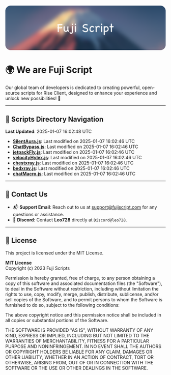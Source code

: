 ![Banner](.github/b.webp)

# 🌍 **We are Fuji Script**

Our global team of developers is dedicated to creating powerful, open-source scripts for Rise Client, designed to enhance your experience and unlock new possibilities! 🌟

---
<!-- SCRIPTS_NAVIGATION_START -->
## 📂 **Scripts Directory Navigation**

**Last Updated**: 2025-01-07 16:02:48 UTC

- **[SilentAura.js](scripts/SilentAura.js)**: Last modified on 2025-01-07 16:02:46 UTC
- **[ChatBypass.js](scripts/ChatBypass.js)**: Last modified on 2025-01-07 16:02:46 UTC
- **[jetpackFly.js](scripts/jetpackFly.js)**: Last modified on 2025-01-07 16:02:46 UTC
- **[velocityHylex.js](scripts/velocityHylex.js)**: Last modified on 2025-01-07 16:02:46 UTC
- **[chestxray.js](scripts/chestxray.js)**: Last modified on 2025-01-07 16:02:46 UTC
- **[bedxray.js](scripts/bedxray.js)**: Last modified on 2025-01-07 16:02:46 UTC
- **[chatMacro.js](scripts/chatMacro.js)**: Last modified on 2025-01-07 16:02:46 UTC

<!-- SCRIPTS_NAVIGATION_END -->

---

## 💬 **Contact Us**  
- 📬 **Support Email**: Reach out to us at [support@fujiscript.com](mailto:support@fujiscript.com) for any questions or assistance.  
- 💬 **Discord**: Contact **Leo728** directly at `Discord@leo728`.

---

## 📜 **License**

This project is licensed under the MIT License.  

**MIT License**  
Copyright (c) 2023 Fuji Scripts  

Permission is hereby granted, free of charge, to any person obtaining a copy of this software and associated documentation files (the "Software"), to deal in the Software without restriction, including without limitation the rights to use, copy, modify, merge, publish, distribute, sublicense, and/or sell copies of the Software, and to permit persons to whom the Software is furnished to do so, subject to the following conditions:  

The above copyright notice and this permission notice shall be included in all copies or substantial portions of the Software.  

THE SOFTWARE IS PROVIDED "AS IS", WITHOUT WARRANTY OF ANY KIND, EXPRESS OR IMPLIED, INCLUDING BUT NOT LIMITED TO THE WARRANTIES OF MERCHANTABILITY, FITNESS FOR A PARTICULAR PURPOSE AND NONINFRINGEMENT. IN NO EVENT SHALL THE AUTHORS OR COPYRIGHT HOLDERS BE LIABLE FOR ANY CLAIM, DAMAGES OR OTHER LIABILITY, WHETHER IN AN ACTION OF CONTRACT, TORT OR OTHERWISE, ARISING FROM, OUT OF OR IN CONNECTION WITH THE SOFTWARE OR THE USE OR OTHER DEALINGS IN THE SOFTWARE.  

